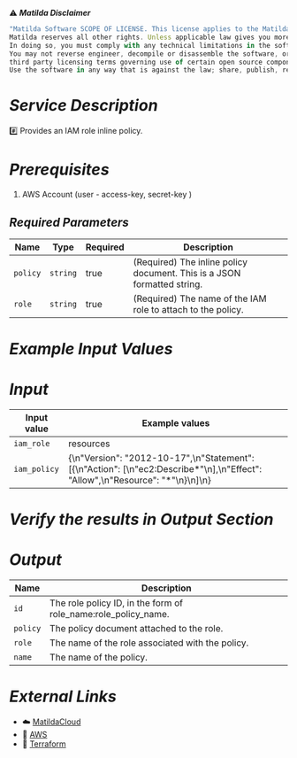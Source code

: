 :warning: ***Matilda Disclaimer***
```javascript
"Matilda Software SCOPE OF LICENSE. This license applies to the Matilda cloud product. The software is licensed, not sold. This agreement only gives you some rights to use the software. 
Matilda reserves all other rights. Unless applicable law gives you more rights despite this limitation, you may use the software only as expressly permitted in this agreement. 
In doing so, you must comply with any technical limitations in the software that only allow you to use it in certain ways. 
You may not reverse engineer, decompile or disassemble the software, or otherwise attempt to derive the source code for the software except and solely to the extent required by 
third party licensing terms governing use of certain open source components that may be included in the software; remove, minimize, block or modify any notices of Matilda or its suppliers in the software. 
Use the software in any way that is against the law; share, publish, rent or lease the software, or provide the software as a offering for others to use."
```

# *Service Description*
:hash: Provides an IAM role inline policy.

# *Prerequisites*
1. AWS Account (user - access-key, secret-key )





## *Required Parameters*
| Name | Type | Required | Description |
| --- | --- | --- | --- |
| `policy` | `string` | true |  (Required) The inline policy document. This is a JSON formatted string.  |
| `role` | `string` | true | (Required) The name of the IAM role to attach to the policy. |





# *Example Input Values*
# *Input*

| Input value                       | Example values                                                                           |
|-----------------------------------|------------------------------------------------------------------------------------------|
| `iam_role`                          | resources                                       | 
| `iam_policy`                          | {\n\"Version\": \"2012-10-17\",\n\"Statement\": [{\n\"Action\": [\n\"ec2:Describe*\"\n],\n\"Effect\": \"Allow\",\n\"Resource\": \"*\"\n}\n]\n}                                        | 



# *Verify the results in Output Section*
# *Output*
| Name | Description |
| ------------- | ------------- |
|  `id` | The role policy ID, in the form of role_name:role_policy_name. |
|  `policy` | The policy document attached to the role. |
|  `role ` |  The name of the role associated with the policy. |
|  `name  ` | The name of the policy. |





# *External Links*
* :cloud: [MatildaCloud](https://www.matildacloud.com/docs/ "Matildacloud")
* :link: [AWS](https://aws.amazon.com/console/)
* :link: [Terraform](https://registry.terraform.io/providers/hashicorp/aws/latest/docs/resources/iam_role_policy)